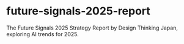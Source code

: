 # future-signals-2025-report
The Future Signals 2025 Strategy Report by Design Thinking Japan, exploring AI trends for 2025.
